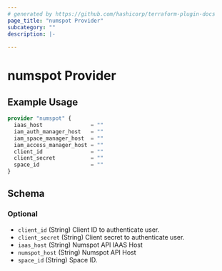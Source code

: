```yaml
---
# generated by https://github.com/hashicorp/terraform-plugin-docs
page_title: "numspot Provider"
subcategory: ""
description: |-
  
---
```


# numspot Provider



## Example Usage

```terraform
provider "numspot" {
  iaas_host               = ""
  iam_auth_manager_host   = ""
  iam_space_manager_host  = ""
  iam_access_manager_host = ""
  client_id               = ""
  client_secret           = ""
  space_id                = ""
}
```

<!-- schema generated by tfplugindocs -->
## Schema

### Optional

- `client_id` (String) Client ID to authenticate user.
- `client_secret` (String) Client secret to authenticate user.
- `iaas_host` (String) Numspot API IAAS Host
- `numspot_host` (String) Numspot API Host
- `space_id` (String) Space ID.
